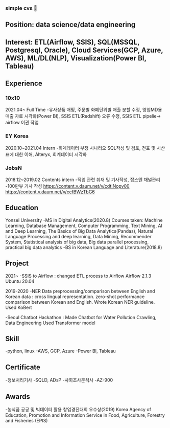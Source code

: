 ### simple cvs 👋

## Position: data science/data engineering
## Interest: ETL(Airflow, SSIS), SQL(MSSQL, Postgresql, Oracle), Cloud Services(GCP, Azure, AWS), ML/DL(NLP), Visualization(Power BI, Tableau)

## Experience
### 10x10
2021.04~
Full Time
-유사상품 매핑, 주문별 화폐단위별 매출 분할 수정, 영업MD용 매출 자료 시각화(Power BI), SSIS ETL(Redshift) 오류 수정, SSIS ETL pipelie→ airflow 이관 작업

### EY Korea
2020.10~2021.04
Intern
-회계데이터 부정 시나리오 SQL작성 및 검토, 전표 및 시산표에 대한 이해, Alteryx, 회계데이터 시각화

### JobsN
2018.12~2019.02
Contents intern
-직업 관련 취재 및 기사작성, 잡스엔 채널관리
-100만뷰 기사 작성
https://content.v.daum.net/v/cdtINopv00
https://content.v.daum.net/v/ccfBWzTbG6


## Education
Yonsei University
-MS in Digital Analytics(2020.8)
Courses taken: Machine Learning, Database Management, Computer Programming, Text Mining, AI and Deep Learning, The Basics of Big Data Analytics(Pandas), Natural Language Processing and deep learning, Data Mining, Recommender System, Statistical analysis of big data, Big data parallel processing, practical big data analytics
-BS in Korean Language and Literature(2018.8)


## Project
2021~
-SSIS to Airflow
: changed ETL process to Airflow
Airflow 2.1.3
Ubuntu 20.04

2019-2020
-NER Data preprocessing/comparison between English and Korean data
: cross lingual representation. zero-shot performance comparison between Korean and English. Wrote Korean NER guideline. Used KoBert

-Seoul Chatbot Hackathon
: Made Chatbot for Water Pollution
Crawling, Data Engineering
Used Transformer model


## Skill
-python, linux
-AWS, GCP, Azure
-Power BI, Tableau


## Certificate
-정보처리기사
-SQLD, ADsP
-사회조사분석사
-AZ-900

## Awards
-농식품 공공 및 빅데이터 활용 창업경진대회 우수상(2019)
Korea Agency of Education, Promotion and Information Service in Food, Agriculture, Forestry and Fisheries (EPIS)

<!--
**hyaluronicc/hyaluronicc** is a ✨ _special_ ✨ repository because its `README.md` (this file) appears on your GitHub profile.

Here are some ideas to get you started:

- 🔭 I’m currently working on ...
- 🌱 I’m currently learning ...
- 👯 I’m looking to collaborate on ...
- 🤔 I’m looking for help with ...
- 💬 Ask me about ...
- 📫 How to reach me: ...
- 😄 Pronouns: ...
- ⚡ Fun fact: ...
-->
